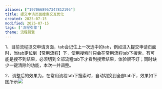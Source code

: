 ```yaml
---
aliases: ["1970668967347812196"]
title: 提交申请页面搜索交互优化
created: 2025-07-15
modified: 2025-07-15
tags: ['流程引擎']
theme: 流程引擎
---
```


1、目前流程提交申请页面，tab会记住上一次选中的tab，例如进入提交申请页面时，当tab定位到【常用流程】下，使用搜索时只会在常用流程tab下搜索，有可能是搜不到结果，必须切到全部流程tab下才看到搜索结果，体验很不好；同时缺少一键清除的功能，本次一并调整。

2、调整后的效果为，在常用流程tab下搜索时，自动切换到全部tab下，效果如下图所示![](https://myhelpdoc.oss-cn-heyuan.aliyuncs.com/mdimages/d4e10f61c8fbf172cd5eb78a6541f249.jpg)

